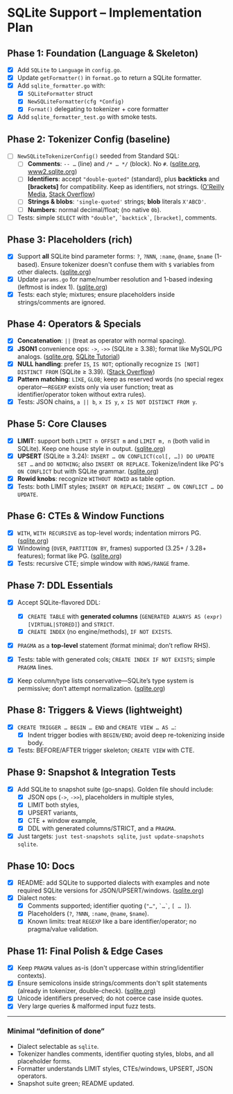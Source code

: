 # SQLite Support – Implementation Plan

## Phase 1: Foundation (Language & Skeleton)

- [x] Add `SQLite` to `Language` in `config.go`.
- [x] Update `getFormatter()` in `format.go` to return a SQLite formatter.
- [x] Add `sqlite_formatter.go` with:
  - [x] `SQLiteFormatter` struct
  - [x] `NewSQLiteFormatter(cfg *Config)`
  - [x] `Format()` delegating to tokenizer + core formatter

- [x] Add `sqlite_formatter_test.go` with smoke tests.

## Phase 2: Tokenizer Config (baseline)

- [ ] `NewSQLiteTokenizerConfig()` seeded from Standard SQL:
  - [ ] **Comments**: `-- …` (line) and `/* … */` (block). No `#`. ([sqlite.org][2], [www2.sqlite.org][3])
  - [ ] **Identifiers**: accept `"double-quoted"` (standard), plus **backticks** and **\[brackets]** for compatibility. Keep as identifiers, not strings. ([O'Reilly Media][4], [Stack Overflow][5])
  - [ ] **Strings & blobs**: `'single-quoted'` strings; **blob** literals `X'ABCD'`.
  - [ ] **Numbers**: normal decimal/float; (no native `0b`).

- [ ] Tests: simple `SELECT` with `"double"`, `` `backtick` ``, `[bracket]`, comments.

## Phase 3: Placeholders (rich)

- [x] Support **all** SQLite bind parameter forms: `?`, `?NNN`, `:name`, `@name`, `$name` (1-based). Ensure tokenizer doesn't confuse them with `$` variables from other dialects. ([sqlite.org][6])
- [x] Update `params.go` for name/number resolution and 1-based indexing (leftmost is index 1). ([sqlite.org][7])
- [x] Tests: each style; mixtures; ensure placeholders inside strings/comments are ignored.

## Phase 4: Operators & Specials

- [x] **Concatenation**: `||` (treat as operator with normal spacing).
- [x] **JSON1** convenience ops: `->`, `->>` (SQLite ≥ 3.38); format like MySQL/PG analogs. ([sqlite.org][8], [SQLite Tutorial][9])
- [x] **NULL handling**: prefer `IS`, `IS NOT`; optionally recognize `IS [NOT] DISTINCT FROM` (SQLite ≥ 3.39). ([Stack Overflow][10])
- [x] **Pattern matching**: `LIKE`, `GLOB`; keep as reserved words (no special regex operator—`REGEXP` exists only via user function; treat as identifier/operator token without extra rules).
- [x] Tests: JSON chains, `a || b`, `x IS y`, `x IS NOT DISTINCT FROM y`.

## Phase 5: Core Clauses

- [x] **LIMIT**: support both `LIMIT n OFFSET m` and `LIMIT m, n` (both valid in SQLite). Keep one house style in output. ([sqlite.org][11])
- [x] **UPSERT** (SQLite ≥ 3.24): `INSERT … ON CONFLICT(col[, …]) DO UPDATE SET …` and `DO NOTHING`; also `INSERT OR REPLACE`. Tokenize/indent like PG's `ON CONFLICT` but with SQLite grammar. ([sqlite.org][11])
- [x] **Rowid knobs**: recognize `WITHOUT ROWID` as table option.
- [x] Tests: both LIMIT styles; `INSERT OR REPLACE`; `INSERT … ON CONFLICT … DO UPDATE`.

## Phase 6: CTEs & Window Functions

- [x] `WITH`, `WITH RECURSIVE` as top-level words; indentation mirrors PG. ([sqlite.org][12])
- [x] Windowing (`OVER`, `PARTITION BY`, frames) supported (3.25+ / 3.28+ features); format like PG. ([sqlite.org][13])
- [x] Tests: recursive CTE; simple window with `ROWS/RANGE` frame.

## Phase 7: DDL Essentials

- [x] Accept SQLite-flavored DDL:
  - [x] `CREATE TABLE` with **generated columns** (`GENERATED ALWAYS AS (expr) [VIRTUAL|STORED]`) and `STRICT`.
  - [x] `CREATE INDEX` (no engine/methods), `IF NOT EXISTS`.
- [x] `PRAGMA` as a **top-level** statement (format minimal; don’t reflow RHS).

- [x] Tests: table with generated cols; `CREATE INDEX IF NOT EXISTS`; simple `PRAGMA` lines.
- [x] Keep column/type lists conservative—SQLite’s type system is permissive; don’t attempt normalization. ([sqlite.org][14])

## Phase 8: Triggers & Views (lightweight)

- [x] `CREATE TRIGGER … BEGIN … END` and `CREATE VIEW … AS …`:
  - [x] Indent trigger bodies with `BEGIN/END`; avoid deep re-tokenizing inside body.

- [x] Tests: BEFORE/AFTER trigger skeleton; `CREATE VIEW` with CTE.

## Phase 9: Snapshot & Integration Tests

- [x] Add SQLite to snapshot suite (go-snaps). Golden file should include:
  - [x] JSON ops (`->`, `->>`), placeholders in multiple styles,
  - [x] LIMIT both styles,
  - [x] UPSERT variants,
  - [x] CTE + window example,
  - [x] DDL with generated columns/STRICT, and a `PRAGMA`.

- [x] Just targets: `just test-snapshots sqlite`, `just update-snapshots sqlite`.

## Phase 10: Docs

- [x] README: add SQLite to supported dialects with examples and note required SQLite versions for JSON/UPSERT/windows. ([sqlite.org][8])
- [x] Dialect notes:
  - [x] Comments supported; identifier quoting (`"…"`, `` `…` ``, `[ … ]`).
  - [x] Placeholders (`?`, `?NNN`, `:name`, `@name`, `$name`).
  - [x] Known limits: treat `REGEXP` like a bare identifier/operator; no pragma/value validation.

## Phase 11: Final Polish & Edge Cases

- [x] Keep `PRAGMA` values as-is (don't uppercase within string/identifier contexts).
- [x] Ensure semicolons inside strings/comments don't split statements (already in tokenizer, double-check). ([sqlite.org][15])
- [x] Unicode identifiers preserved; do not coerce case inside quotes.
- [x] Very large queries & malformed input fuzz tests.

---

### Minimal “definition of done”

- Dialect selectable as `sqlite`.
- Tokenizer handles comments, identifier quoting styles, blobs, and all placeholder forms.
- Formatter understands LIMIT styles, CTEs/windows, UPSERT, JSON operators.
- Snapshot suite green; README updated.

[1]: https://github.com/maxrichie5/go-sqlfmt?utm_source=chatgpt.com "GitHub - maxrichie5/go-sqlfmt: An SQL formatter written in Go."
[2]: https://sqlite.org/lang_comment.html?utm_source=chatgpt.com "SQL Comment Syntax - SQLite"
[3]: https://www2.sqlite.org/syntax/comment-syntax.html?utm_source=chatgpt.com "SQLite Syntax: comment-syntax"
[4]: https://www.oreilly.com/library/view/using-sqlite/9781449394592/ch04s03.html?utm_source=chatgpt.com "General Syntax - Using SQLite [Book] - O'Reilly Media"
[5]: https://stackoverflow.com/questions/75229248/what-do-square-brackets-around-an-identifier-mean-in-sqlite?utm_source=chatgpt.com "What do square brackets around an identifier mean in SQLite?"
[6]: https://sqlite.org/c3ref/bind_blob.html?utm_source=chatgpt.com "Binding Values To Prepared Statements - SQLite"
[7]: https://sqlite.org/c3ref/bind_parameter_name.html?utm_source=chatgpt.com "Name Of A Host Parameter - SQLite"
[8]: https://sqlite.org/json1.html?utm_source=chatgpt.com "JSON Functions And Operators - SQLite"
[9]: https://www.sqlitetutorial.net/sqlite-json-functions/sqlite-json-operators/?utm_source=chatgpt.com "SQLite JSON Operators"
[10]: https://stackoverflow.com/questions/9658125/what-is-the-equivalent-of-the-null-safe-equality-operator-in-sqlite?utm_source=chatgpt.com "What is the equivalent of the null-safe equality operator <=> in SQLite?"
[11]: https://sqlite.org/lang.html?utm_source=chatgpt.com "Query Language Understood by SQLite"
[12]: https://sqlite.org/lang_with.html?utm_source=chatgpt.com "The WITH Clause - SQLite"
[13]: https://sqlite.org/windowfunctions.html?utm_source=chatgpt.com "Window Functions - SQLite"
[14]: https://sqlite.org/quirks.html?utm_source=chatgpt.com "Quirks, Caveats, and Gotchas In SQLite"
[15]: https://sqlite.org/search?i=0&q=quoting&utm_source=chatgpt.com "Search SQLite Documentation"
[16]: https://sqlite.org/lang_keywords.html?utm_source=chatgpt.com "SQLite Keywords"
